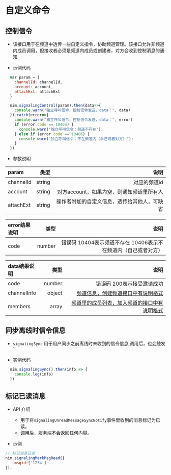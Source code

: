 # 自定义命令

## <span id="控制信令">控制信令</span>
- 该接口用于在频道中透传一些自定义指令，协助频道管理。该接口允许非频道内成员调用，但接收者必须是频道内成员或创建者，对方会收到控制消息的通知

- 示例代码

``` javascript
  var param = {
    channelId: channelId,
    account: account,
    attachExt: attachExt
  }

  nim.signalingControl(param).then(data=>{
    console.warn("独立呼叫信令，控制信令发送，data：", data)
  }).catch(error=>{
    console.warn("独立呼叫信令，控制信令发送，data：", error)
    if (error.code == 10404) {
      console.warn("独立呼叫信令：频道不存在");
    } else if (error.code == 10406) {
      console.warn("独立呼叫信令：不在频道内（自己或者对方）");
    } 
  })
```

- 参数说明

| param           |   类型 |                                       说明 |
| :-------------- | -----: | ----------------------------------------: |
| channelId       | string | 对应的频道id |
| account         | string | 对方account，如果为空，则通知频道里所有人 |
| attachExt      | string | 操作者附加的自定义信息，透传给其他人，可缺省 |

| error结果说明    |   类型 |                                       说明 |
| :-------------- | -----: | ----------------------------------------: |
| code            | number | 错误码 10404表示频道不存在 10406表示不在频道内（自己或者对方）|

| data结果说明    |   类型 |                                       说明 |
| :-------------- | -----: | ----------------------------------------: |
| code            | number | 错误码 200表示接受邀请成功 |
| channelInfo     | object | [频道信息，创建频道接口中有说明格式](/docs/product/信令/SDK开发集成/Web开发集成/集成方式?#创建频道) |
| members         | array  | [频道里的成员列表，加入频道的接口中有说明格式](/docs/product/信令/SDK开发集成/Web开发集成/集成方式?#加入频道) |




## <span id="同步离线时信令信息">同步离线时信令信息</span>
- `signalingSync` 用于用户同步之前离线时未收到的信令信息,调用后，也会触发``

- 实例代码

``` javascript
  nim.signalingSync().then(info => {
    console.log(info)
  })

```


## <span id="标记已读消息">标记已读消息</span>

* API 介绍
  - 用于将`signalingUnreadMessageSyncNotify`事件里收到的消息标记为已读。
  - 调用后，服务端不会返回任何内容。

* 示例

``` javascript
// 标记消息已读
nim.signalingMarkMsgRead({
    msgid:['1234']
});

```